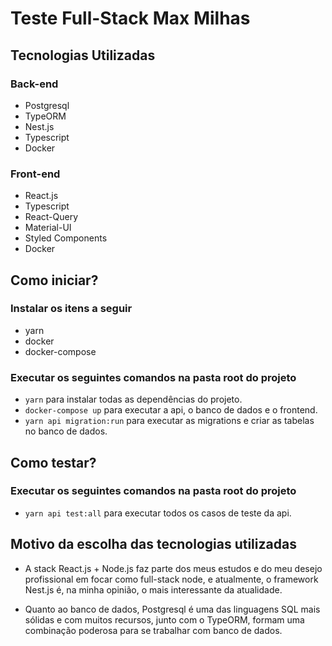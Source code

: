 # Teste Full-Stack Max Milhas

## Tecnologias Utilizadas

### Back-end

- Postgresql
- TypeORM
- Nest.js
- Typescript
- Docker

### Front-end

- React.js
- Typescript
- React-Query
- Material-UI
- Styled Components
- Docker

## Como iniciar?

### Instalar os itens a seguir

- yarn
- docker
- docker-compose

### Executar os seguintes comandos na pasta root do projeto

- `yarn` para instalar todas as dependências do projeto.
- `docker-compose up` para executar a api, o banco de dados e o frontend.
- `yarn api migration:run` para executar as migrations e criar as tabelas no banco de dados.

## Como testar?

### Executar os seguintes comandos na pasta root do projeto

- `yarn api test:all` para executar todos os casos de teste da api.

## Motivo da escolha das tecnologias utilizadas

- A stack React.js + Node.js faz parte dos meus estudos e do meu desejo profissional em focar como full-stack node, e atualmente, o framework Nest.js é, na minha opinião, o mais interessante da atualidade.

- Quanto ao banco de dados, Postgresql é uma das linguagens SQL mais sólidas e com muitos recursos, junto com o TypeORM, formam uma combinação poderosa para se trabalhar com banco de dados.
